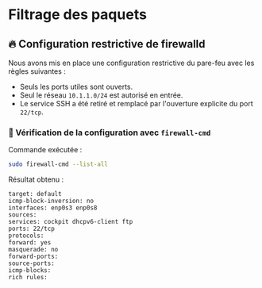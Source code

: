 # Filtrage des paquets

## 🔥 Configuration restrictive de firewalld

Nous avons mis en place une configuration restrictive du pare-feu avec les règles suivantes :
- Seuls les ports utiles sont ouverts.
- Seul le réseau `10.1.1.0/24` est autorisé en entrée.
- Le service SSH a été retiré et remplacé par l'ouverture explicite du port `22/tcp`.

### 🔎 Vérification de la configuration avec `firewall-cmd`

Commande exécutée :

```bash
sudo firewall-cmd --list-all
```

Résultat obtenu :

```
target: default
icmp-block-inversion: no
interfaces: enp0s3 enp0s8
sources:
services: cockpit dhcpv6-client ftp
ports: 22/tcp
protocols:
forward: yes
masquerade: no
forward-ports:
source-ports:
icmp-blocks:
rich rules:
```
